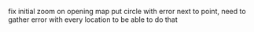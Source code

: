 fix initial zoom on opening map
put circle with error next to point, need to gather error with 
every location to be able to do that